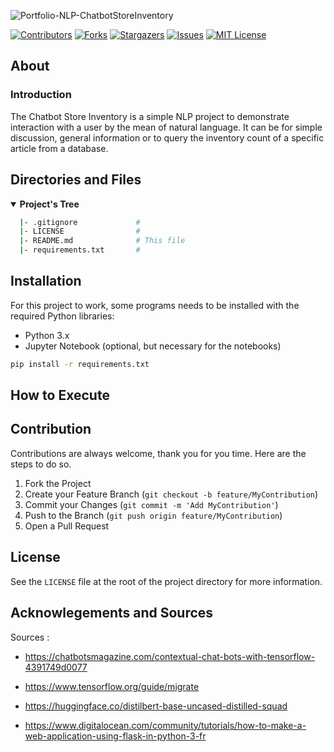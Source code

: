 <!-- Repo's Banner -->
![Portfolio-NLP-ChatbotStoreInventory](https://user-images.githubusercontent.com/42849270/155863780-d74b38db-afd6-4731-be15-b4f285d4446a.png)



<!-- Shield Badges -->
[![Contributors][contributors-shield]][contributors-url]
[![Forks][forks-shield]][forks-url]
[![Stargazers][stars-shield]][stars-url]
[![Issues][issues-shield]][issues-url]
[![MIT License][license-shield]][license-url]



<!-- Description of the Project -->
## About


### Introduction
The Chatbot Store Inventory is a simple NLP project to demonstrate interaction with a user by the mean of natural language. It can be for simple discussion, general information or to query the inventory count of a specific article from a database.



<!-- Repo's Content Tree -->
## Directories and Files
<details open>
  <summary><b>Project's Tree</b></summary>
    
  ``` bash
    |- .gitignore             #
    |- LICENSE                #
    |- README.md              # This file
    |- requirements.txt       #
  ```
</details>


<!-- Getting Started -->
## Installation
For this project to work, some programs needs to be installed with the required Python libraries:
- Python 3.x
- Jupyter Notebook (optional, but necessary for the notebooks)

``` bash
pip install -r requirements.txt
```


## How to Execute



<!-- Contribution -->
## Contribution

Contributions are always welcome, thank you for you time. Here are the steps to do so.

1. Fork the Project
2. Create your Feature Branch (`git checkout -b feature/MyContribution`)
3. Commit your Changes (`git commit -m 'Add MyContribution'`)
4. Push to the Branch (`git push origin feature/MyContribution`)
5. Open a Pull Request



<!-- License -->
## License

See the `LICENSE` file at the root of the project directory for more information.



<!-- Acknowlegements and Sources -->
## Acknowlegements and Sources

Sources :

- https://chatbotsmagazine.com/contextual-chat-bots-with-tensorflow-4391749d0077

- https://www.tensorflow.org/guide/migrate

- https://huggingface.co/distilbert-base-uncased-distilled-squad

- https://www.digitalocean.com/community/tutorials/how-to-make-a-web-application-using-flask-in-python-3-fr



<!-- md links & imgs -->
<!-- https://www.markdownguide.org/basic-syntax/#reference-style-links -->
[contributors-shield]: https://img.shields.io/github/contributors/steve-levesque/Portfolio-NLP-ChatbotStoreInventory.svg?style=for-the-badge
[contributors-url]: https://github.com/steve-levesque/Portfolio-NLP-ChatbotStoreInventory/graphs/contributors
[forks-shield]: https://img.shields.io/github/forks/steve-levesque/Portfolio-NLP-ChatbotStoreInventory.svg?style=for-the-badge
[forks-url]: https://github.com/steve-levesque/Portfolio-NLP-ChatbotStoreInventory/network/members
[stars-shield]: https://img.shields.io/github/stars/steve-levesque/Portfolio-NLP-ChatbotStoreInventory.svg?style=for-the-badge
[stars-url]: https://github.com/steve-levesque/Portfolio-NLP-ChatbotStoreInventory/stargazers
[issues-shield]: https://img.shields.io/github/issues/steve-levesque/Portfolio-NLP-ChatbotStoreInventory.svg?style=for-the-badge
[issues-url]: https://github.com/steve-levesque/Portfolio-NLP-ChatbotStoreInventory/issues
[license-shield]: https://img.shields.io/github/license/steve-levesque/Portfolio-NLP-ChatbotStoreInventory.svg?style=for-the-badge
[license-url]: https://github.com/steve-levesque/Portfolio-NLP-ChatbotStoreInventory/blob/main/LICENSE
